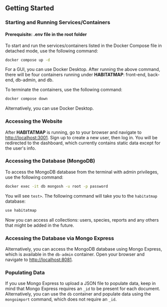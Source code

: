 ## Getting Started

### Starting and Running Services/Containers

#### Prerequisite: .env file in the root folder

To start and run the services/containers listed in the Docker Compose file in detached mode, use the following command:

```sh
docker compose up -d
```

For a GUI, you can use Docker Desktop. After running the above command, there will be four containers running under **HABITATMAP**: front-end, back-end, db-admin, and db.

To terminate the containers, use the following command:

```sh
docker compose down
```

Alternatively, you can use Docker Desktop.

### Accessing the Website

After **HABITATMAP** is running, go to your browser and navigate to [http://localhost:3001](http://localhost:3001). Sign up to create a new user, then log in. You will be redirected to the dashboard, which currently contains static data except for the user's info.

### Accessing the Database (MongoDB)

To access the MongoDB database from the terminal with admin privileges, use the following command:

```sh
docker exec -it db mongosh -u root -p password
```

You will see `test>`. The following command will take you to the `habitatmap` database:

```sh
use habitatmap
```

Now you can access all collections: users, species, reports and any others that might be added in the future.
### Accessing the Database via Mongo Express

Alternatively, you can access the MongoDB database using Mongo Express, which is available in the `db-admin` container. Open your browser and navigate to [http://localhost:8081](http://localhost:8081).

### Populating Data

If you use Mongo Express to upload a JSON file to populate data, keep in mind that Mongo Express requires an `_id` to be present for each document. Alternatively, you can use the `db` container and populate data using the `mongoimport` command, which does not require an `_id`.
